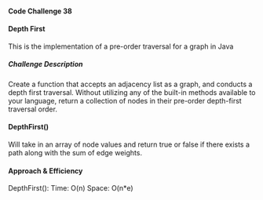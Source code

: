 #### Code Challenge 38

#### Depth First
This is the implementation of a pre-order traversal for a graph in Java

##### Challenge Description

Create a function that accepts an adjacency list as a graph, and conducts a depth first traversal. Without utilizing any of the built-in methods available to your language, return a collection of nodes in their pre-order depth-first traversal order.

#### DepthFirst()

Will take in an array of node values and return true or false if there exists a path along with the sum of edge weights.

#### Approach & Efficiency
DepthFirst():
Time: O(n)
Space: O(n*e)